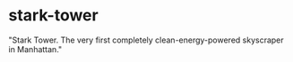 # stark-tower
"Stark Tower. The very first completely clean-energy-powered skyscraper in Manhattan."
